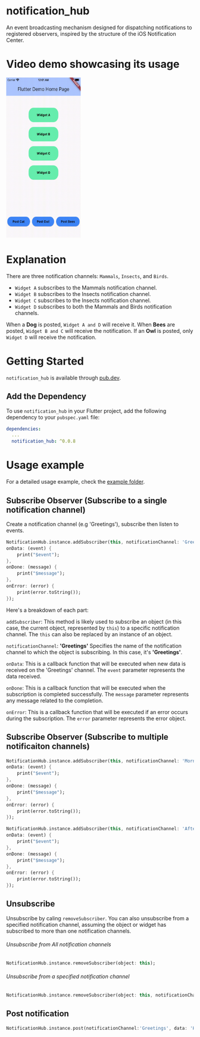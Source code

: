<!--
This README describes the package. If you publish this package to pub.dev,
this README's contents appear on the landing page for your package.

For information about how to write a good package README, see the guide for
[writing package pages](https://dart.dev/guides/libraries/writing-package-pages).

For general information about developing packages, see the Dart guide for
[creating packages](https://dart.dev/guides/libraries/create-library-packages)
and the Flutter guide for
[developing packages and plugins](https://flutter.dev/developing-packages).
-->

# notification_hub

An event broadcasting mechanism designed for dispatching notifications to registered observers, inspired by the structure of the iOS Notification Center.

# Video demo showcasing its usage

<img src="https://github.com/Abdullah8888/notification_hub/raw/main/sample_video.gif" alt="Video demo" style="width:200px;height:430px;"/>

# Explanation
There are three notification channels: `Mammals`, `Insects`, and `Birds`.

- `Widget A` subscribes to the Mammals notification channel.
- `Widget B` subscribes to the Insects notification channel.
- `Widget C` subscribes to the Insects notification channel.
- `Widget D` subscribes to both the Mammals and Birds notification channels.

When a <b>Dog</b> is posted, `Widget A and D` will receive it.
When <b>Bees</b> are posted, `Widget B and C` will receive the notification.
If an <b>Owl</b> is posted, only `Widget D` will receive the notification.

# Getting Started

`notification_hub` is available through [pub.dev](https://pub.dev).

## Add the Dependency

To use `notification_hub` in your Flutter project, add the following dependency to your `pubspec.yaml` file:

```yaml
dependencies:
  ...
  notification_hub: ^0.0.8
```

# Usage example

For a detailed usage example, check the [example folder](https://github.com/Abdullah8888/notification_hub/tree/main/example).

## Subscribe Observer (Subscribe to a single notification channel)

Create a notification channel (e.g 'Greetings'), subscribe then listen to events. 

```dart
NotificationHub.instance.addSubscriber(this, notificationChannel: 'Greetings', 
onData: (event) {
    print("$event");
}, 
onDone: (message) {
    print("$message");
}, 
onError: (error) {
    print(error.toString());
});
```
Here's a breakdown of each part:

`addSubscriber`: This method is likely used to subscribe an object (in this case, the current object, represented by `this`) to a specific notification channel. The `this` can also be replaced by an instance of an object.

`notificationChannel`: **'Greetings'** Specifies the name of the notification channel to which the object is subscribing. In this case, it's **'Greetings'**.

`onData`: This is a callback function that will be executed when new data is received on the 'Greetings' channel. The `event` parameter represents the data received.

`onDone`: This is a callback function that will be executed when the subscription is completed successfully. The `message` parameter represents any message related to the completion.

`onError`: This is a callback function that will be executed if an error occurs during the subscription. The `error` parameter represents the error object.

## Subscribe Observer (Subscribe to multiple notificaiton channels)
```dart
NotificationHub.instance.addSubscriber(this, notificationChannel: 'Morning', 
onData: (event) {
    print("$event");
}, 
onDone: (message) {
    print("$message");
}, 
onError: (error) {
    print(error.toString());
});
```

```dart
NotificationHub.instance.addSubscriber(this, notificationChannel: 'Afternoon', 
onData: (event) {
    print("$event");
}, 
onDone: (message) {
    print("$message");
}, 
onError: (error) {
    print(error.toString());
});
```

## Unsubscribe 

Unsubscribe by caling `removeSubscriber`. You can also unsubscribe from a specified notification channel, assuming the object or widget has subscribed to more than one notification channels.


<h6> Unsubscribe from All notification channels </h6>

```dart
NotificationHub.instance.removeSubscriber(object: this);
```

<h6> Unsubscribe from a specified notification channel </h6>

```dart
NotificationHub.instance.removeSubscriber(object: this, notificationChannel: 'Greetings');
```

## Post notification

```dart
NotificationHub.instance.post(notificationChannel:'Greetings', data: 'Hello');
```

